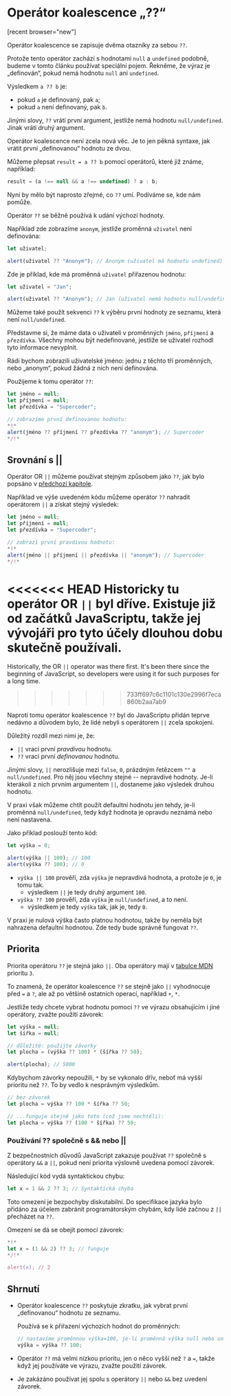 # Operátor koalescence „??“

[recent browser="new"]

Operátor koalescence se zapisuje dvěma otazníky za sebou `??`.

Protože tento operátor zachází s hodnotami `null` a `undefined` podobně, budeme v tomto článku používat speciální pojem. Řekněme, že výraz je „definován“, pokud nemá hodnotu `null` ani `undefined`.

Výsledkem `a ?? b` je:
- pokud `a` je definovaný, pak `a`;
- pokud `a` není definovaný, pak `b`.

Jinými slovy, `??` vrátí první argument, jestliže nemá hodnotu `null/undefined`. Jinak vrátí druhý argument.

Operátor koalescence není zcela nová věc. Je to jen pěkná syntaxe, jak vrátit první „definovanou“ hodnotu ze dvou.

Můžeme přepsat `result = a ?? b` pomocí operátorů, které již známe, například:

```js
result = (a !== null && a !== undefined) ? a : b;
```

Nyní by mělo být naprosto zřejmé, co `??` umí. Podíváme se, kde nám pomůže.

Operátor `??` se běžně používá k udání výchozí hodnoty.

Například zde zobrazíme `anonym`, jestliže proměnná `uživatel` není definována:

```js run
let uživatel;

alert(uživatel ?? "Anonym"); // Anonym (uživatel má hodnotu undefined)
```

Zde je příklad, kde má proměnná `uživatel` přiřazenou hodnotu:

```js run
let uživatel = "Jan";

alert(uživatel ?? "Anonym"); // Jan (uživatel nemá hodnotu null/undefined)
```

Můžeme také použít sekvenci `??` k výběru první hodnoty ze seznamu, která není `null/undefined`.

Představme si, že máme data o uživateli v proměnných `jméno`, `příjmení` a `přezdívka`. Všechny mohou být nedefinované, jestliže se uživatel rozhodl tyto informace nevyplnit.

Rádi bychom zobrazili uživatelské jméno: jednu z těchto tří proměnných, nebo „anonym“, pokud žádná z nich není definována.

Použijeme k tomu operátor `??`:

```js run
let jméno = null;
let příjmení = null;
let přezdívka = "Supercoder";

// zobrazíme první definovanou hodnotu:
*!*
alert(jméno ?? příjmení ?? přezdívka ?? "anonym"); // Supercoder
*/!*
```

## Srovnání s ||

Operátor OR `||` můžeme používat stejným způsobem jako `??`, jak bylo popsáno v [předchozí kapitole](info:logical-operators#or-finds-the-first-truthy-value).

Například ve výše uvedeném kódu můžeme operátor `??` nahradit operátorem `||` a získat stejný výsledek:

```js run
let jméno = null;
let příjmení = null;
let přezdívka = "Supercoder";

// zobrazí první pravdivou hodnotu:
*!*
alert(jméno || příjmení || přezdívka || "anonym"); // Supercoder
*/!*
```

<<<<<<< HEAD
Historicky tu operátor OR `||` byl dříve. Existuje již od začátků JavaScriptu, takže jej vývojáři pro tyto účely dlouhou dobu skutečně používali.
=======
Historically, the OR `||` operator was there first. It's been there since the beginning of JavaScript, so developers were using it for such purposes for a long time.
>>>>>>> 733ff697c6c1101c130e2996f7eca860b2aa7ab9

Naproti tomu operátor koalescence `??` byl do JavaScriptu přidán teprve nedávno a důvodem bylo, že lidé nebyli s operátorem `||` zcela spokojeni.

Důležitý rozdíl mezi nimi je, že:
- `||` vrací první *pravdivou* hodnotu.
- `??` vrací první *definovanou* hodnotu.

Jinými slovy, `||` nerozlišuje mezi `false`, `0`, prázdným řetězcem `""` a `null/undefined`. Pro něj jsou všechny stejné -- nepravdivé hodnoty. Je-li kterákoli z nich prvním argumentem `||`, dostaneme jako výsledek druhou hodnotu.

V praxi však můžeme chtít použít defaultní hodnotu jen tehdy, je-li proměnná `null/undefined`, tedy když hodnota je opravdu neznámá nebo není nastavena.

Jako příklad poslouží tento kód:
```js run
let výška = 0;

alert(výška || 100); // 100
alert(výška ?? 100); // 0
```

- `výška || 100` prověří, zda `výška` je nepravdivá hodnota, a protože je `0`, je tomu tak.
  - výsledkem `||` je tedy druhý argument `100`.
- `výška ?? 100` prověří, zda `výška` je `null/undefined`, a to není.
  - výsledkem je tedy `výška` tak, jak je, tedy `0`.

V praxi je nulová výška často platnou hodnotou, takže by neměla být nahrazena defaultní hodnotou. Zde tedy bude správně fungovat `??`.

## Priorita

Priorita operátoru `??` je stejná jako `||`. Oba operátory mají v [tabulce MDN](https://developer.mozilla.org/en-US/docs/Web/JavaScript/Reference/Operators/Operator_Precedence#Table) prioritu `3`.

To znamená, že operátor koalescence `??` se stejně jako `||` vyhodnocuje před `=` a `?`, ale až po většině ostatních operací, například  `+`, `*`.

Jestliže tedy chcete vybrat hodnotu pomocí `??` ve výrazu obsahujícím i jiné operátory, zvažte použití závorek:

```js run
let výška = null;
let šířka = null;

// důležité: použijte závorky
let plocha = (výška ?? 100) * (šířka ?? 50);

alert(plocha); // 5000
```

Kdybychom závorky nepoužili, `*` by se vykonalo dřív, neboť má vyšší prioritu než `??`. To by vedlo k nesprávným výsledkům.

```js
// bez závorek
let plocha = výška ?? 100 * šířka ?? 50;

// ...funguje stejně jako toto (což jsme nechtěli):
let plocha = výška ?? (100 * šířka) ?? 50;
```

### Používání ?? společně s && nebo ||

Z bezpečnostních důvodů JavaScript zakazuje používat `??` společně s operátory `&&` a `||`, pokud není priorita výslovně uvedena pomocí závorek.

Následující kód vydá syntaktickou chybu:

```js run
let x = 1 && 2 ?? 3; // Syntaktická chyba
```

Toto omezení je bezpochyby diskutabilní. Do specifikace jazyka bylo přidáno za účelem zabránit programátorským chybám, kdy lidé začnou z `||` přecházet na `??`.

Omezení se dá se obejít pomocí závorek:

```js run
*!*
let x = (1 && 2) ?? 3; // funguje
*/!*

alert(x); // 2
```

## Shrnutí

- Operátor koalescence `??` poskytuje zkratku, jak vybrat první „definovanou“ hodnotu ze seznamu.

    Používá se k přiřazení výchozích hodnot do proměnných:

    ```js
    // nastavíme proměnnou výška=100, je-li proměnná výška null nebo undefined
    výška = výška ?? 100;
    ```

- Operátor `??` má velmi nízkou prioritu, jen o něco vyšší než `?` a `=`, takže když jej používáte ve výrazu, zvažte použití závorek.
- Je zakázáno používat jej spolu s operátory `||` nebo `&&` bez uvedení závorek.
